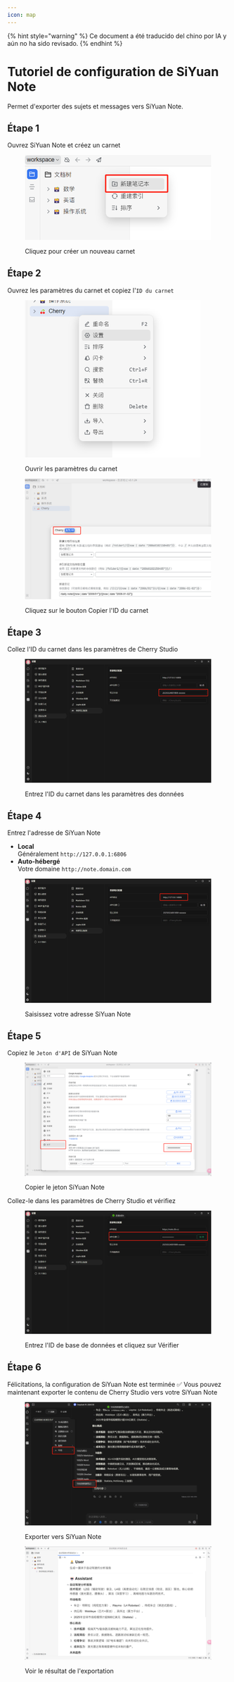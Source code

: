 ```yaml
---
icon: map
---
```


{% hint style="warning" %}
Ce document a été traducido del chino por IA y aún no ha sido revisado.
{% endhint %}

# Tutoriel de configuration de SiYuan Note

Permet d'exporter des sujets et messages vers SiYuan Note.

## Étape 1

Ouvrez SiYuan Note et créez un carnet

<figure><img src="../.gitbook/assets/siyuan-image-1.png" alt=""><figcaption><p>Cliquez pour créer un nouveau carnet</p></figcaption></figure>

## Étape 2

Ouvrez les paramètres du carnet et copiez l'`ID du carnet`

<figure><img src="../.gitbook/assets/siyuan-image-2.png" alt="" width="400"><figcaption><p>Ouvrir les paramètres du carnet</p></figcaption></figure>

<figure><img src="../.gitbook/assets/siyuan-image-3.png" alt=""><figcaption><p>Cliquez sur le bouton Copier l'ID du carnet</p></figcaption></figure>

## Étape 3

Collez l'ID du carnet dans les paramètres de Cherry Studio

<figure><img src="../.gitbook/assets/siyuan-image-4.png" alt=""><figcaption><p>Entrez l'ID du carnet dans les paramètres des données</p></figcaption></figure>

## Étape 4

Entrez l'adresse de SiYuan Note

* **Local**\
  Généralement `http://127.0.0.1:6806`
* **Auto-hébergé**\
  Votre domaine `http://note.domain.com`

<figure><img src="../.gitbook/assets/siyuan-image-5.png" alt=""><figcaption><p>Saisissez votre adresse SiYuan Note</p></figcaption></figure>

## Étape 5

Copiez le `Jeton d'API` de SiYuan Note

<figure><img src="../.gitbook/assets/siyuan-image-6.png" alt=""><figcaption><p>Copier le jeton SiYuan Note</p></figcaption></figure>

Collez-le dans les paramètres de Cherry Studio et vérifiez

<figure><img src="../.gitbook/assets/siyuan-image-7.png" alt=""><figcaption><p>Entrez l'ID de base de données et cliquez sur Vérifier</p></figcaption></figure>

## Étape 6

Félicitations, la configuration de SiYuan Note est terminée ✅ Vous pouvez maintenant exporter le contenu de Cherry Studio vers votre SiYuan Note

<figure><img src="../.gitbook/assets/siyuan-image-8.png" alt=""><figcaption><p>Exporter vers SiYuan Note</p></figcaption></figure>

<figure><img src="../.gitbook/assets/siyuan-image-9.png" alt=""><figcaption><p>Voir le résultat de l'exportation</p></figcaption></figure>